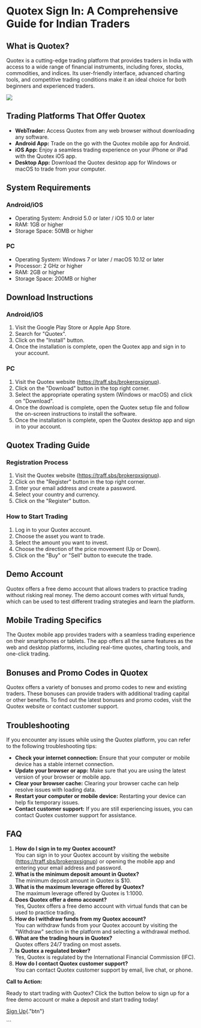 # Quotex Sign In: A Comprehensive Guide for Indian Traders

## What is Quotex?

Quotex is a cutting-edge trading platform that provides traders in India
with access to a wide range of financial instruments, including forex,
stocks, commodities, and indices. Its user-friendly interface, advanced
charting tools, and competitive trading conditions make it an ideal
choice for both beginners and experienced traders.

[![](https://static.quotex.io/files/3_en/300_250.jpg)](https://traff.sbs/brokerqxlid)

## Trading Platforms That Offer Quotex

-   **WebTrader:** Access Quotex from any web browser without
    downloading any software.
-   **Android App:** Trade on the go with the Quotex mobile app for
    Android.
-   **iOS App:** Enjoy a seamless trading experience on your iPhone or
    iPad with the Quotex iOS app.
-   **Desktop App:** Download the Quotex desktop app for Windows or
    macOS to trade from your computer.

## System Requirements

### Android/iOS

-   Operating System: Android 5.0 or later / iOS 10.0 or later
-   RAM: 1GB or higher
-   Storage Space: 50MB or higher

### PC

-   Operating System: Windows 7 or later / macOS 10.12 or later
-   Processor: 2 GHz or higher
-   RAM: 2GB or higher
-   Storage Space: 200MB or higher

## Download Instructions

### Android/iOS

1.  Visit the Google Play Store or Apple App Store.
2.  Search for "Quotex".
3.  Click on the "Install" button.
4.  Once the installation is complete, open the Quotex app and sign in
    to your account.

### PC

1.  Visit the Quotex website (https://traff.sbs/brokerqxsignup).
2.  Click on the "Download" button in the top right corner.
3.  Select the appropriate operating system (Windows or macOS) and click
    on "Download".
4.  Once the download is complete, open the Quotex setup file and follow
    the on-screen instructions to install the software.
5.  Once the installation is complete, open the Quotex desktop app and
    sign in to your account.

## Quotex Trading Guide

### Registration Process

1.  Visit the Quotex website (https://traff.sbs/brokerqxsignup).
2.  Click on the "Register" button in the top right corner.
3.  Enter your email address and create a password.
4.  Select your country and currency.
5.  Click on the "Register" button.

### How to Start Trading

1.  Log in to your Quotex account.
2.  Choose the asset you want to trade.
3.  Select the amount you want to invest.
4.  Choose the direction of the price movement (Up or Down).
5.  Click on the "Buy" or "Sell" button to execute the
    trade.

## Demo Account

Quotex offers a free demo account that allows traders to practice
trading without risking real money. The demo account comes with virtual
funds, which can be used to test different trading strategies and learn
the platform.

## Mobile Trading Specifics

The Quotex mobile app provides traders with a seamless trading
experience on their smartphones or tablets. The app offers all the same
features as the web and desktop platforms, including real-time quotes,
charting tools, and one-click trading.

## Bonuses and Promo Codes in Quotex

Quotex offers a variety of bonuses and promo codes to new and existing
traders. These bonuses can provide traders with additional trading
capital or other benefits. To find out the latest bonuses and promo
codes, visit the Quotex website or contact customer support.

## Troubleshooting

If you encounter any issues while using the Quotex platform, you can
refer to the following troubleshooting tips:

-   **Check your internet connection:** Ensure that your computer or
    mobile device has a stable internet connection.
-   **Update your browser or app:** Make sure that you are using the
    latest version of your browser or mobile app.
-   **Clear your browser cache:** Clearing your browser cache can help
    resolve issues with loading data.
-   **Restart your computer or mobile device:** Restarting your device
    can help fix temporary issues.
-   **Contact customer support:** If you are still experiencing issues,
    you can contact Quotex customer support for assistance.

## FAQ

1.  **How do I sign in to my Quotex account?**\
    You can sign in to your Quotex account by visiting the website
    (https://traff.sbs/brokerqxsignup) or opening the mobile app and
    entering your email address and password.
2.  **What is the minimum deposit amount in Quotex?**\
    The minimum deposit amount in Quotex is \$10.
3.  **What is the maximum leverage offered by Quotex?**\
    The maximum leverage offered by Quotex is 1:1000.
4.  **Does Quotex offer a demo account?**\
    Yes, Quotex offers a free demo account with virtual funds that can
    be used to practice trading.
5.  **How do I withdraw funds from my Quotex account?**\
    You can withdraw funds from your Quotex account by visiting the
    "Withdraw" section in the platform and selecting a withdrawal
    method.
6.  **What are the trading hours in Quotex?**\
    Quotex offers 24/7 trading on most assets.
7.  **Is Quotex a regulated broker?**\
    Yes, Quotex is regulated by the International Financial Commission
    (IFC).
8.  **How do I contact Quotex customer support?**\
    You can contact Quotex customer support by email, live chat, or
    phone.

**Call to Action:**

Ready to start trading with Quotex? Click the button below to sign up
for a free demo account or make a deposit and start trading today!

[Sign Up](\%22https://traff.sbs/brokerqxsignup\%22){."btn"}

\`\`\`

